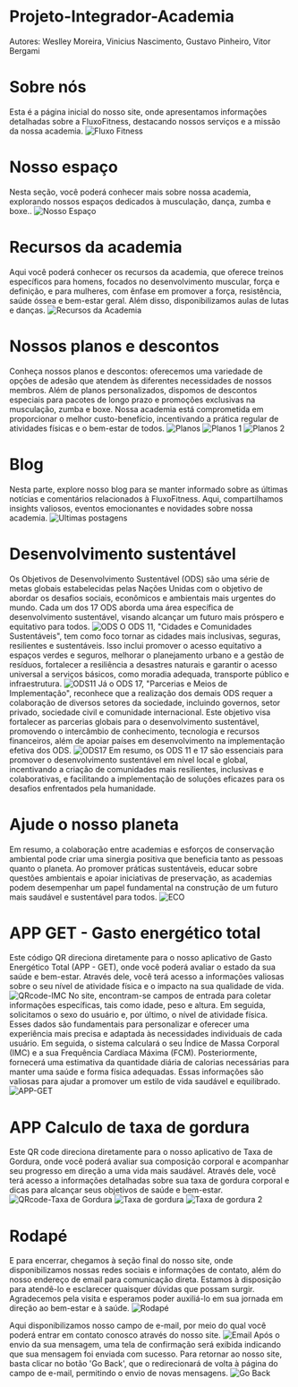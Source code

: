 # Projeto-Integrador-Academia
Autores: Weslley Moreira, Vinicius Nascimento, Gustavo Pinheiro, Vitor Bergami



# Sobre nós 
Esta é a página inicial do nosso site, onde apresentamos informações detalhadas sobre a FluxoFitness, destacando nossos serviços e a missão da nossa academia.
![Fluxo Fitness](https://github.com/wesp1201/Projeto-Integrador---Academia/blob/main/img-readme/1.png)



# Nosso espaço
Nesta seção, você poderá conhecer mais sobre nossa academia, explorando nossos espaços dedicados à musculação, dança, zumba e boxe..
![Nosso Espaço](https://github.com/wesp1201/Projeto-Integrador---Academia/blob/main/img-readme/2.png)



# Recursos da academia
Aqui você poderá conhecer os recursos da academia, que oferece treinos específicos para homens, focados no desenvolvimento muscular, força e definição, e para mulheres, com ênfase em promover a força, resistência, saúde óssea e bem-estar geral. Além disso, disponibilizamos aulas de lutas e danças.
![Recursos da Academia](https://github.com/wesp1201/Projeto-Integrador---Academia/blob/main/img-readme/3.png)



# Nossos planos e descontos
Conheça nossos planos e descontos: oferecemos uma variedade de opções de adesão que atendem às diferentes necessidades de nossos membros. Além de planos personalizados, dispomos de descontos especiais para pacotes de longo prazo e promoções exclusivas na musculação, zumba e boxe. Nossa academia está comprometida em proporcionar o melhor custo-benefício, incentivando a prática regular de atividades físicas e o bem-estar de todos.
![Planos](https://github.com/wesp1201/Projeto-Integrador---Academia/blob/main/img-readme/4.png)
![Planos 1](https://github.com/wesp1201/Projeto-Integrador---Academia/blob/main/img-readme/plano.png)
![Planos 2](https://github.com/wesp1201/Projeto-Integrador---Academia/blob/main/img-readme/plano2.png)



# Blog
Nesta parte, explore nosso blog para se manter informado sobre as últimas notícias e comentários relacionados à FluxoFitness. Aqui, compartilhamos insights valiosos, eventos emocionantes e novidades sobre nossa academia.
![Ultimas postagens](https://github.com/wesp1201/Projeto-Integrador---Academia/blob/main/img-readme/5.png)



# Desenvolvimento sustentável
Os Objetivos de Desenvolvimento Sustentável (ODS) são uma série de metas globais estabelecidas pelas Nações Unidas com o objetivo de abordar os desafios sociais, econômicos e ambientais mais urgentes do mundo. Cada um dos 17 ODS aborda uma área específica de desenvolvimento sustentável, visando alcançar um futuro mais próspero e equitativo para todos.
![ODS](https://github.com/wesp1201/Projeto-Integrador---Academia/blob/main/img-readme/6.png)
O ODS 11, "Cidades e Comunidades Sustentáveis", tem como foco tornar as cidades mais inclusivas, seguras, resilientes e sustentáveis. Isso inclui promover o acesso equitativo a espaços verdes e seguros, melhorar o planejamento urbano e a gestão de resíduos, fortalecer a resiliência a desastres naturais e garantir o acesso universal a serviços básicos, como moradia adequada, transporte público e infraestrutura.
![ODS11](https://github.com/wesp1201/Projeto-Integrador---Academia/blob/main/img-readme/7.png)
Já o ODS 17, "Parcerias e Meios de Implementação", reconhece que a realização dos demais ODS requer a colaboração de diversos setores da sociedade, incluindo governos, setor privado, sociedade civil e comunidade internacional. Este objetivo visa fortalecer as parcerias globais para o desenvolvimento sustentável, promovendo o intercâmbio de conhecimento, tecnologia e recursos financeiros, além de apoiar países em desenvolvimento na implementação efetiva dos ODS.
![ODS17](https://github.com/wesp1201/Projeto-Integrador---Academia/blob/main/img-readme/ods17.png)
Em resumo, os ODS 11 e 17 são essenciais para promover o desenvolvimento sustentável em nível local e global, incentivando a criação de comunidades mais resilientes, inclusivas e colaborativas, e facilitando a implementação de soluções eficazes para os desafios enfrentados pela humanidade.



# Ajude o nosso planeta
Em resumo, a colaboração entre academias e esforços de conservação ambiental pode criar uma sinergia positiva que beneficia tanto as pessoas quanto o planeta. Ao promover práticas sustentáveis, educar sobre questões ambientais e apoiar iniciativas de preservação, as academias podem desempenhar um papel fundamental na construção de um futuro mais saudável e sustentável para todos.
![ECO](https://github.com/wesp1201/Projeto-Integrador---Academia/blob/main/img-readme/8.png)



# APP GET - Gasto energético total
Este código QR direciona diretamente para o nosso aplicativo de Gasto Energético Total (APP - GET), onde você poderá avaliar o estado da sua saúde e bem-estar. Através dele, você terá acesso a informações valiosas sobre o seu nível de atividade física e o impacto na sua qualidade de vida.
![QRcode-IMC](https://github.com/wesp1201/Projeto-Integrador---Academia/blob/main/img-readme/9.png)
No site, encontram-se campos de entrada para coletar informações específicas, tais como idade, peso e altura. Em seguida, solicitamos o sexo do usuário e, por último, o nível de atividade física. Esses dados são fundamentais para personalizar e oferecer uma experiência mais precisa e adaptada às necessidades individuais de cada usuário.
Em seguida, o sistema calculará o seu Índice de Massa Corporal (IMC) e a sua Frequência Cardíaca Máxima (FCM). Posteriormente, fornecerá uma estimativa da quantidade diária de calorias necessárias para manter uma saúde e forma física adequadas. Essas informações são valiosas para ajudar a promover um estilo de vida saudável e equilibrado.
![APP-GET](https://github.com/wesp1201/Projeto-Integrador---Academia/blob/main/img-readme/APP-GETT.png)



# APP Calculo de taxa de gordura
Este QR code direciona diretamente para o nosso aplicativo de Taxa de Gordura, onde você poderá avaliar sua composição corporal e acompanhar seu progresso em direção a uma vida mais saudável. Através dele, você terá acesso a informações detalhadas sobre sua taxa de gordura corporal e dicas para alcançar seus objetivos de saúde e bem-estar.
![QRcode-Taxa de Gordura](https://github.com/wesp1201/Projeto-Integrador---Academia/blob/main/img-readme/app-taxa.png)
![Taxa de gordura](https://github.com/wesp1201/Projeto-Integrador---Academia/blob/main/img-readme/TaxadeGordura.png)
![Taxa de gordura 2](https://github.com/wesp1201/Projeto-Integrador---Academia/blob/main/img-readme/TaxadeGordura2.png)



# Rodapé
E para encerrar, chegamos à seção final do nosso site, onde disponibilizamos nossas redes sociais e informações de contato, além do nosso endereço de email para comunicação direta. Estamos à disposição para atendê-lo e esclarecer quaisquer dúvidas que possam surgir. Agradecemos pela visita e esperamos poder auxiliá-lo em sua jornada em direção ao bem-estar e à saúde. 
![Rodapé](https://github.com/wesp1201/Projeto-Integrador---Academia/blob/main/img-readme/rodape.png)

Aqui disponibilizamos nosso campo de e-mail, por meio do qual você poderá entrar em contato conosco através do nosso site.
![Email](https://github.com/wesp1201/Projeto-Integrador---Academia/blob/main/img-readme/EMAIL.png)
Após o envio da sua mensagem, uma tela de confirmação será exibida indicando que sua mensagem foi enviada com sucesso. Para retornar ao nosso site, basta clicar no botão 'Go Back', que o redirecionará de volta à página do campo de e-mail, permitindo o envio de novas mensagens.
![Go Back](https://github.com/wesp1201/Projeto-Integrador---Academia/blob/main/img-readme/GO%20BACK.png)





